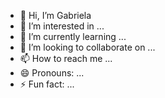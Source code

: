 - 👋 Hi, I’m Gabriela
- 👀 I’m interested in ...
- 🌱 I’m currently learning ...
- 💞️ I’m looking to collaborate on ...
- 📫 How to reach me ...
- 😄 Pronouns: ...
- ⚡ Fun fact: ...

<!---
Gabibornhofen/Gabibornhofen is a ✨ special ✨ repository because its `README.md` (this file) appears on your GitHub profile.
You can click the Preview link to take a look at your changes.
--->
